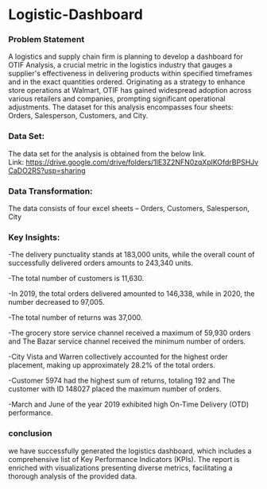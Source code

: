 # Logistic-Dashboard
### Problem Statement
A logistics and supply chain firm is planning to develop a dashboard for OTIF Analysis, a crucial metric in the logistics industry that gauges a supplier's effectiveness in delivering products within specified timeframes and in the exact quantities ordered. Originating as a strategy to enhance store operations at Walmart, OTIF has gained widespread adoption across various retailers and companies, prompting significant operational adjustments. The dataset for this analysis encompasses four sheets: Orders, Salesperson, Customers, and City.

### Data Set:
The data set for the analysis is obtained from the below link.
Link: https://drive.google.com/drive/folders/1lE3Z2NFN0zqXplKOfdrBPSHJvCaDO2RS?usp=sharing

### Data Transformation:
The data consists of four excel sheets – Orders, Customers, Salesperson, City

### Key Insights:

-The delivery punctuality stands at 183,000 units, while the overall count of successfully delivered orders amounts to 243,340 units. 

-The total number of customers is 11,630.

-In 2019, the total orders delivered amounted to 146,338, while in 2020, the number decreased to 97,005.  

-The total number of returns was 37,000. 

-The grocery store service channel received a maximum of 59,930 orders and The Bazar service channel received the minimum number of orders.

-City Vista and Warren collectively accounted for the highest order placement, making up approximately 28.2% of the total orders.

-Customer 5974 had the highest sum of returns, totaling 192 and The customer with ID 148027 placed the maximum number of orders.

-March and June of the year 2019 exhibited high On-Time Delivery (OTD) performance.

### conclusion
we have successfully generated the logistics dashboard, which includes a comprehensive list of Key Performance Indicators (KPIs). The report is enriched with visualizations presenting diverse metrics, facilitating a thorough analysis of the provided data.





